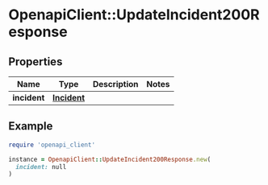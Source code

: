 # OpenapiClient::UpdateIncident200Response

## Properties

| Name | Type | Description | Notes |
| ---- | ---- | ----------- | ----- |
| **incident** | [**Incident**](Incident.md) |  |  |

## Example

```ruby
require 'openapi_client'

instance = OpenapiClient::UpdateIncident200Response.new(
  incident: null
)
```

